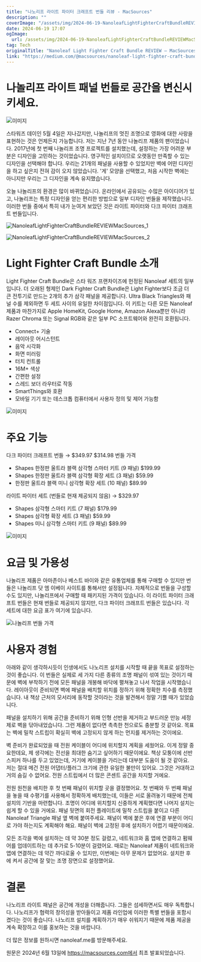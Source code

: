 ```yaml
---
title: "나노리프 라이트 파이터 크래프트 번들 리뷰 - MacSources"
description: ""
coverImage: "/assets/img/2024-06-19-NanoleafLightFighterCraftBundleREVIEWMacSources_0.png"
date: 2024-06-19 17:07
ogImage: 
  url: /assets/img/2024-06-19-NanoleafLightFighterCraftBundleREVIEWMacSources_0.png
tag: Tech
originalTitle: "Nanoleaf Light Fighter Craft Bundle REVIEW — MacSources"
link: "https://medium.com/@macsources/nanoleaf-light-fighter-craft-bundle-review-macsources-3069547bd617"
---
```



# 나놀리프 라이트 패널 번들로 공간을 변신시키세요.

![이미지](/assets/img/2024-06-19-NanoleafLightFighterCraftBundleREVIEWMacSources_0.png)

스타워즈 데이인 5월 4일은 지나갔지만, 나놀리프의 멋진 조명으로 영화에 대한 사랑을 표현하는 것은 언제든지 가능합니다. 저는 지난 7년 동안 나놀리프 제품의 팬이었습니다. 2017년에 첫 번째 나놀리프 조명 프로젝트를 설치했는데, 설정하는 가장 어려운 부분은 디자인을 고민하는 것이었습니다. 영구적인 설치이므로 오랫동안 만족할 수 있는 디자인을 선택해야 합니다. 우리는 21개의 패널을 사용할 수 있었지만 벽에 어떤 디자인을 하고 싶은지 전혀 감이 오지 않았습니다. '게' 모양을 선택했고, 처음 시작한 벽에는 아니지만 우리는 그 디자인을 계속 유지했습니다.

오늘 나놀리프의 환경은 많이 바뀌었습니다. 온라인에서 공유되는 수많은 아이디어가 있고, 나놀리프는 특정 디자인을 얻는 편리한 방법으로 일부 디자인 번들을 제작했습니다. 이러한 번들 중에서 특히 내가 눈여겨 보았던 것은 라이트 파이터와 다크 파이터 크래프트 번들입니다.

<div class="content-ad"></div>


![NanoleafLightFighterCraftBundleREVIEWMacSources_1](/assets/img/2024-06-19-NanoleafLightFighterCraftBundleREVIEWMacSources_1.png)

![NanoleafLightFighterCraftBundleREVIEWMacSources_2](/assets/img/2024-06-19-NanoleafLightFighterCraftBundleREVIEWMacSources_2.png)

# Light Fighter Craft Bundle 소개

Light Fighter Craft Bundle은 스타 워즈 프랜차이즈에 헌정된 Nanoleaf 세트의 일부입니다. 더 오래된 형제인 Dark Fighter Craft Bundle은 Light Fighter보다 조금 더 큰 전투기로 만드는 2개의 추가 삼각 패널을 제공합니다. Ultra Black Triangles와 패널 수를 제외하면 두 세트 사이의 유일한 차이점입니다. 이 키트는 다른 모든 Nanoleaf 제품과 마찬가지로 Apple HomeKit, Google Home, Amazon Alexa뿐만 아니라 Razer Chroma 또는 Signal RGB와 같은 일부 PC 소프트웨어와 완전히 호환됩니다.


<div class="content-ad"></div>

- Connect+ 기술
- 레이아웃 어시스턴트
- 음악 시각화
- 화면 미러링
- 터치 컨트롤
- 16M+ 색상
- 간편한 설정
- 스레드 보더 라우터로 작동
- SmartThings와 호환
- 모바일 기기 또는 데스크톱 컴퓨터에서 사용자 정의 및 제어 가능함

![이미지](/assets/img/2024-06-19-NanoleafLightFighterCraftBundleREVIEWMacSources_3.png)

# 주요 기능

다크 파이터 크래프트 번들 → $349.97 $314.98 번들 가격

<div class="content-ad"></div>

- Shapes 한정판 울트라 블랙 삼각형 스마터 키트 (9 패널) $199.99
- Shapes 한정판 울트라 블랙 삼각형 확장 세트 (3 패널) $59.99
- 한정판 울트라 블랙 미니 삼각형 확장 세트 (10 패널) $89.99

라이트 파이터 세트 (번들로 현재 제공되지 않음) → $329.97

- Shapes 삼각형 스마터 키트 (7 패널) $179.99
- Shapes 삼각형 확장 세트 (3 패널) $59.99
- Shapes 미니 삼각형 스마터 키트 (9 패널) $89.99

![이미지](/assets/img/2024-06-19-NanoleafLightFighterCraftBundleREVIEWMacSources_4.png)

<div class="content-ad"></div>

# 요금 및 가용성

나놀리프 제품은 아마존이나 베스트 바이와 같은 유통업체를 통해 구매할 수 있지만 번들은 나놀리프 닷 엠 이베이 사이트를 통해서만 설정됩니다. 자체적으로 번들을 구성할 수도 있지만, 나놀리프에서 구매할 때 패키지된 가격이 있습니다. 이 라이트 파이터 크래프트 번들은 현재 번들로 제공되지 않지만, 다크 파이터 크래프트 번들은 있습니다. 각 세트에 대한 요금 표가 여기에 있습니다.

![나놀리프 번들 가격](/assets/img/2024-06-19-NanoleafLightFighterCraftBundleREVIEWMacSources_5.png)

# 사용자 경험

<div class="content-ad"></div>

아래와 같이 생각하시듯이 인생에서도 나노리프 설치를 시작할 때 끝을 목표로 설정하는 것이 좋습니다. 이 번들은 실제로 세 가지 다른 종류의 조명 패널이 섞여 있는 것이기 때문에 벽에 부착하기 전에 모든 패널을 개봉해 바닥에 펼쳐놓고 나서 작업을 시작했습니다. 레이아웃이 준비되면 벽에 패널을 배치할 위치를 정하기 위해 정확한 치수를 측정했습니다. 내 책상 근처의 모서리에 동작할 것이라는 것을 발견해서 정말 기쁠 때가 있었습니다.

<div class="content-ad"></div>

패널을 설치하기 위해 공간을 준비하기 위해 인형 선반을 제거하고 부드러운 만능 세정제로 벽을 닦아내었습니다. 그런 제품이 없다면 촉촉한 천으로도 충분할 것 같아요. 목표는 벽에 밀착 스트립이 확실히 벽에 고정되지 않게 하는 먼지를 제거하는 것이에요.

벽 준비가 완료되었을 때 전원 케이블이 어디에 위치할지 계획을 세웠어요. 이게 정말 중요한데요, 제 생각에는 전선을 최대한 숨기고 싶어하기 때문이에요. 책상 모퉁이에 선반 스피커 하나를 두고 있었는데, 거기에 케이블을 가리는데 대부분 도움이 될 것 같아요. 저는 절대 메건 전원 어댑터/플러그 크기에 관한 유일한 불만이 있어요. 그것은 거대하고 거의 숨길 수 없어요. 전원 스트립에서 더 많은 콘센트 공간을 차지할 거에요.

전원 원천을 배치한 후 첫 번째 패널이 위치할 곳을 결정했어요. 첫 번째와 두 번째 패널을 놓을 때 수평기를 사용해서 정확하게 배치했는데, 이들은 서로 올려놓기 때문에 전체 설치의 기반을 마련합니다. 조명이 어디에 위치할지 신중하게 계획했다면 나머지 설치는 쉽게 할 수 있을 거에요. 패널 뒷면의 회전 플레이트에 밀착 스트립을 붙이고 다른 Nanoleaf Triangle 패널 옆 벽에 붙여주세요. 패널이 벽에 붙은 후에 연결 부분이 어디로 가야 하는지도 계획해야 해요. 패널이 벽에 고정된 후에 설치하기 어렵기 때문이에요.

모든 조각을 벽에 설치하는 데 약 30분 정도 걸렸고, 네트워크와 홈 앱에 연결하고 펌웨어를 업데이트하는 데 추가로 5-10분이 걸렸어요. 때로는 Nanoleaf 제품이 네트워크와 앱에 연결하는 데 약간 까다로울 수 있지만, 이번에는 아무 문제가 없었어요. 설치한 후에 켜서 공간에 잘 맞는 조명 장면으로 설정했어요.

<div class="content-ad"></div>

# 결론

나노리프 라이트 패널은 공간에 개성을 더해줍니다. 그들은 섬세하면서도 매우 독특합니다. 나노리프가 협력의 창의성을 받아들이고 제품 라인업에 이러한 특별 번들을 포함시켰다는 것이 좋습니다. 나노리프 설치를 계획하기가 매우 쉬워지기 때문에 제품 제공을 계속 확장하고 이를 홍보하는 것을 바랍니다.

더 많은 정보를 원하시면 nanoleaf.me를 방문해주세요.

원문은 2024년 6월 13일에 https://macsources.com에서 최초 발표되었습니다.